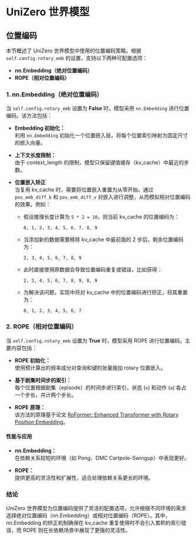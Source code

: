 # UniZero 世界模型 

## 位置编码

本节概述了 UniZero 世界模型中使用的位置编码策略。根据 `self.config.rotary_emb` 的设置，支持以下两种可配置选项：

- **nn.Embedding（绝对位置编码）**  
- **ROPE（相对位置编码）**

### 1. nn.Embedding（绝对位置编码）

当 `self.config.rotary_emb` 设置为 **False** 时，模型采用 `nn.Embedding` 进行位置编码。该方法包括：

- **Embedding 初始化：**  
  利用 `nn.Embedding` 初始化一个位置嵌入层，将每个位置索引映射为固定尺寸的嵌入向量。

- **上下文长度限制：**  
  由于 context_length 的限制，模型只保留键值缓存（kv_cache）中最近的步数。

- **位置嵌入矫正**  
  当复用 kv_cache 时，需要将位置嵌入重置为从零开始。通过 `pos_emb_diff_k` 和 `pos_emb_diff_v` 对嵌入进行调整，从而模拟相对位置编码的效果。例如：

  - 假设推理长度计算为 `5 * 2 = 10`，则当前 kv_cache 的位置编码为：
    ```
    0, 1, 2, 3, 4, 5, 6, 7, 8, 9
    ```
  - 当添加新的数据需要移除 kv_cache 中最前面的 2 步后，剩余位置编码为：
    ```
    2, 3, 4, 5, 6, 7, 8, 9
    ```
  - 此时直接使用原数据会导致位置编码重复或错误，比如获得：
    ```
    2, 3, 4, 5, 6, 7, 8, 9, 8, 9
    ```
  - 为解决该问题，实现中将对 kv_cache 中的位置编码进行矫正，将其重置为：
    ```
    0, 1, 2, 3, 4, 5, 6, 7
    ```

### 2. ROPE（相对位置编码）

当 `self.config.rotary_emb` 设置为 **True** 时，模型采用 ROPE 进行位置编码。主要内容包括：

- **ROPE 初始化：**  
  使用预计算出的频率成分对查询和键的张量施加 rotary 位置嵌入。

- **基于剧集时间步的索引：**  
  每个位置根据剧集（episode）的时间步进行索引，状态 (`s`) 和动作 (`a`) 各占一个步长，共计两个步长。

- **ROPE 原理：**  
  该方法的原理基于论文 [RoFormer: Enhanced Transformer with Rotary Position Embedding](https://arxiv.org/abs/2104.09864)。

#### 性能与应用

- **nn.Embedding：**  
  在依赖关系较短的环境（如 Pong、DMC Cartpole-Swingup）中表现更好。

- **ROPE：**  
  提供更高的灵活性和扩展性，适合处理依赖关系更长的环境。



### 结论

UniZero 世界模型为位置编码提供了灵活的配置选项，允许根据不同环境的需求选择绝对位置编码（nn.Embedding）或相对位置编码（ROPE）。其中，nn.Embedding 的矫正机制确保在 kv_cache 重复使用时不会引入累积的索引错误，而 ROPE 则在长依赖场景中展现了更强的灵活性。
